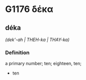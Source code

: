 # G1176 δέκα

## déka

_(dek'-ah | THEH-ka | THAY-ka)_

### Definition

a primary number; ten; eighteen, ten; 

- ten
